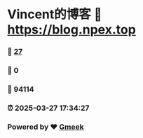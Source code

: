# Vincent的博客 :link: https://blog.npex.top 
### :page_facing_up: [27](https://blog.npex.top/tag.html) 
### :speech_balloon: 0 
### :hibiscus: 94114 
### :alarm_clock: 2025-03-27 17:34:27 
### Powered by :heart: [Gmeek](https://github.com/Meekdai/Gmeek)
